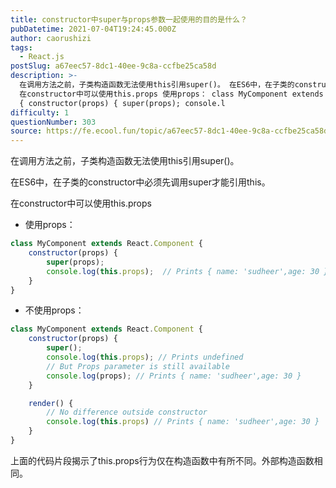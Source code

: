 ```yaml
---
title: constructor中super与props参数一起使用的目的是什么？
pubDatetime: 2021-07-04T19:24:45.000Z
author: caorushizi
tags:
  - React.js
postSlug: a67eec57-8dc1-40ee-9c8a-ccfbe25ca58d
description: >-
  在调用方法之前，子类构造函数无法使用this引用super()。 在ES6中，在子类的constructor中必须先调用super才能引用this。
  在constructor中可以使用this.props 使用props： class MyComponent extends React.Component
  { constructor(props) { super(props); console.l
difficulty: 1
questionNumber: 303
source: https://fe.ecool.fun/topic/a67eec57-8dc1-40ee-9c8a-ccfbe25ca58d
---
```


在调用方法之前，子类构造函数无法使用this引用super()。

在ES6中，在子类的constructor中必须先调用super才能引用this。

在constructor中可以使用this.props

* 使用props：

```react.js
class MyComponent extends React.Component {
    constructor(props) {
        super(props);
        console.log(this.props);  // Prints { name: 'sudheer',age: 30 }
    }
}
```

* 不使用props：

```react.js
class MyComponent extends React.Component {
    constructor(props) {
        super();
        console.log(this.props); // Prints undefined
        // But Props parameter is still available
        console.log(props); // Prints { name: 'sudheer',age: 30 }
    }

    render() {
        // No difference outside constructor
        console.log(this.props) // Prints { name: 'sudheer',age: 30 }
    }
}
```

上面的代码片段揭示了this.props行为仅在构造函数中有所不同。外部构造函数相同。
